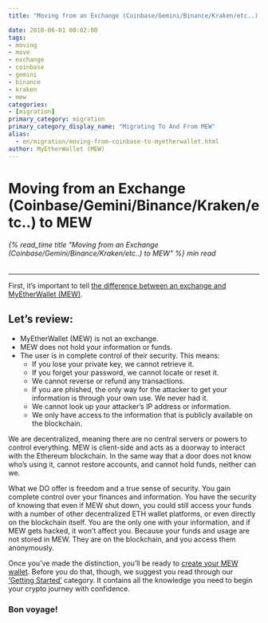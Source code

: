 ```yaml
---
title: "Moving from an Exchange (Coinbase/Gemini/Binance/Kraken/etc..) to MEW"

date: 2018-06-01 00:02:00
tags:
- moving
- move
- exchange
- coinbase
- gemini
- binance
- kraken
- mew
categories:
- [migration]
primary_category: migration
primary_category_display_name: "Migrating To And From MEW"
alias:
  - en/migration/moving-from-coinbase-to-myetherwallet.html
author: MyEtherWallet (MEW)
---
```


# **Moving from an Exchange (Coinbase/Gemini/Binance/Kraken/etc..) to MEW**

###### {% read_time title "Moving from an Exchange (Coinbase/Gemini/Binance/Kraken/etc..) to MEW" %} min read

* * *

First, it’s important to tell [the difference between an exchange and MyEtherWallet (MEW)][MEWdifferent]. 

## **Let’s review:**

-   MyEtherWallet (MEW) is not an exchange.
-   MEW does not hold your information or funds. 
-   The user is in complete control of their security. This means:
    -   If you lose your private key, we cannot retrieve it. 
    -   If you forget your password, we cannot locate or reset it.
    -   We cannot reverse or refund any transactions. 
    -   If you are phished, the only way for the attacker to get your information is through your own use. We never had it.
    -   We cannot look up your attacker’s IP address or information.
    -   We only have access to the information that is publicly available on the blockchain.

We are decentralized, meaning there are no central servers or powers to control everything. MEW is client-side and acts as a doorway to interact with the Ethereum blockchain. In the same way that a door does not know who’s using it, cannot restore accounts, and cannot hold funds, neither can we.

What we DO offer is freedom and a true sense of security. You gain complete control over your finances and information. You have the security of knowing that even if MEW shut down, you could still access your funds with a number of other decentralized ETH wallet platforms, or even directly on the blockchain itself. You are the only one with your information, and if MEW gets hacked, it won’t affect you. Because your funds and usage are not stored in MEW. They are on the blockchain, and you access them anonymously. 

Once you’ve made the distinction, you’ll be ready to [create your MEW wallet][create]. Before you do that, though, we suggest you read through our [‘Getting Started’][getstart] category. It contains all the knowledge you need to begin your crypto journey with confidence. 

### Bon voyage!

[MEWdifferent]: /@@@@@@/getting-started/difference-between-mew-and-exchange/

[create]: /@@@@@@/getting-started/how-to-create-a-wallet/

[getstart]: /@@@@@@/getting-started/how-to-create-a-wallet/
